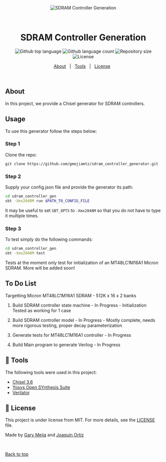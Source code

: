 <div align="center" id="top"> 
  <img src="./.github/app.gif" alt="SDRAM Controller Generation" />

  &#xa0;

  <!-- <a href="https://spaceinvaders.netlify.app">Demo</a> -->
</div>

<h1 align="center">SDRAM Controller Generation</h1>

<p align="center">
  <img alt="Github top language" src="https://img.shields.io/github/languages/top/gmejiamtz/sdram_controller_generator?color=56BEB8">

  <img alt="Github language count" src="https://img.shields.io/github/languages/count/gmejiamtz/sdram_controller_generator?color=56BEB8">

  <img alt="Repository size" src="https://img.shields.io/github/repo-size/gmejiamtz/sdram_controller_generator?color=56BEB8">

  <img alt="License" src="https://img.shields.io/github/license/gmejiamtz/sdram_controller_generator?color=56BEB8">

  <!-- <img alt="Github issues" src="https://img.shields.io/github/issues/colbarron/spaceinvaders?color=56BEB8" /> -->

  <!-- <img alt="Github forks" src="https://img.shields.io/github/forks/colbarron/spaceinvaders?color=56BEB8" /> -->

  <!-- <img alt="Github stars" src="https://img.shields.io/github/stars/colbarron/spaceinvaders?color=56BEB8" /> -->
</p>

<!-- Status -->

<!-- <h4 align="center"> 
	🚧  Spaceinvaders 🚀 Under construction...  🚧
</h4> 

<hr> -->

<p align="center">
  <a href="#dart-about">About</a> &#xa0; | &#xa0;
  <a href="#rocket-technologies">Tools</a> &#xa0; | &#xa0;
  <a href="#memo-license">License</a> &#xa0;
</p>

<br>

## About ##

In this project, we provide a Chisel generator for SDRAM controllers.

## Usage ##

To use this generator follow the steps below:

### Step 1

Clone the repo:

```git clone https://github.com/gmejiamtz/sdram_controller_generator.git```

### Step 2

Supply your config.json file and provide the generator its path:

```bash
cd sdram_controller_gen
sbt -Xmx2048M run $PATH_TO_CONFIG_FILE
  ```

It may be useful to set `SBT_OPTS` to `-Xmx2048M` so that you do not have to type it multiple times.

### Step 3 

To test simply do the following commands:

```bash
cd sdram_controller_gen
sbt -Xmx2048M test
```

Tests at the moment only test for initialization of an MT48LC1M16A1 Micron SDRAM. More will be
added soon!

## To Do List ##

Targetting Micron MT48LC1M16A1 SDRAM - 512K x 16 x 2 banks

1. Build SDRAM controller state machine - In Progress - Initialization Tested as working for 1 case

2. Build SDRAM controller model - In Progress - Mostly complete, needs more rigorous testing, proper decay parameterization

3. Generate tests for MT48LC1M16A1 controller - In Progress 

4. Build Main program to generate Verilog - In Progress

## :hammer: Tools ##

The following tools were used in this project:

- [Chisel 3.6](https://github.com/chipsalliance/chisel) 
- [Yosys Open SYnthesis Suite](https://yosyshq.net/yosys/)
- [Verilator](https://www.veripool.org/verilator/)

## :memo: License ##

This project is under license from MIT. For more details, see the [LICENSE](LICENSE) file.


Made by <a href="https://github.com/gmejiamtz" target="_blank">Gary Mejia</a> and <a href="https://github.com/jlortiz0" target="_blank">Joaquin Ortiz</a>

&#xa0;

<a href="#top">Back to top</a>
